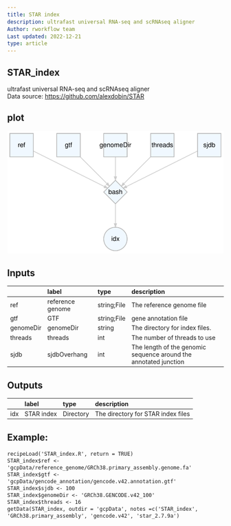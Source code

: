 ```yaml
---
title: STAR index
description: ultrafast universal RNA-seq and scRNAseq aligner
Author: rworkflow team
Last updated: 2022-12-21
type: article
---
```

## STAR_index
ultrafast universal RNA-seq and scRNAseq aligner<br>Data source: <https://github.com/alexdobin/STAR>
## plot
![## STAR_index](/plots/STAR_index.svg)
## Inputs
|          |label            |type        |description                                                      |
|:---------|:----------------|:-----------|:----------------------------------------------------------------|
|ref       |reference genome |string;File |The reference genome file                                        |
|gtf       |GTF              |string;File |gene annotation file                                             |
|genomeDir |genomeDir        |string      |The directory for index files.                                   |
|threads   |threads          |int         |The number of threads to use                                     |
|sjdb      |sjdbOverhang     |int         |The length of the genomic sequence around the annotated junction |
## Outputs
|    |label      |type      |description                        |
|:---|:----------|:---------|:----------------------------------|
|idx |STAR index |Directory |The directory for STAR index files |
## Example:
```
recipeLoad('STAR_index.R', return = TRUE)
STAR_index$ref <- 'gcpData/reference_genome/GRCh38.primary_assembly.genome.fa'
STAR_index$gtf <- 'gcpData/gencode_annotation/gencode.v42.annotation.gtf'
STAR_index$sjdb <- 100
STAR_index$genomeDir <- 'GRCh38.GENCODE.v42_100'
STAR_index$threads <- 16
getData(STAR_index, outdir = 'gcpData', notes =c('STAR_index', 'GRCh38.primary_assembly', 'gencode.v42', 'star_2.7.9a')
```

